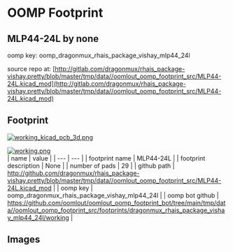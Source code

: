 # OOMP Footprint  
## MLP44-24L  by none  
  
oomp key: oomp_dragonmux_rhais_package_vishay_mlp44_24l  
  
source repo at: [http://gitlab.com/dragonmux/rhais_package-vishay.pretty/blob/master/tmp/data//oomlout_oomp_footprint_src/MLP44-24L.kicad_mod](http://gitlab.com/dragonmux/rhais_package-vishay.pretty/blob/master/tmp/data//oomlout_oomp_footprint_src/MLP44-24L.kicad_mod)  
## Footprint  
  
[![working_kicad_pcb_3d.png](working_kicad_pcb_3d_600.png)](working_kicad_pcb_3d.png)  
  
[![working.png](working_600.png)](working.png)  
| name | value | 
| --- | --- | 
| footprint name | MLP44-24L | 
| footprint description | None | 
| number of pads | 29 | 
| github path | http://github.com/dragonmux/rhais_package-vishay.pretty/blob/master/tmp/data//oomlout_oomp_footprint_src/MLP44-24L.kicad_mod | 
| oomp key | oomp_dragonmux_rhais_package_vishay_mlp44_24l | 
| oomp bot github | https://github.com/oomlout/oomlout_oomp_footprint_bot/tree/main/tmp/data//oomlout_oomp_footprint_src/footprints/dragonmux_rhais_package_vishay_mlp44_24l/working | 
## Images  
